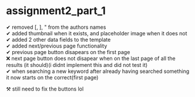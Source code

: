 # assignment2_part_1
✔  removed \[, \], \" from the authors names  
✔  added thumbnail when it exists, and placeholder image when it does not  
✔  added 2 other data fields to the template   
✔  added next/previous page functionality   
✔  previous page button disapears on the first page   
❌ next page button does not disapear when on the last page of all the results (it should)(i didnt implement this and did not test it)    
✔  when searching a new keyword after already having searched something it now starts on the correct(first page)   

⚒ still  need to fix the buttons lol  
